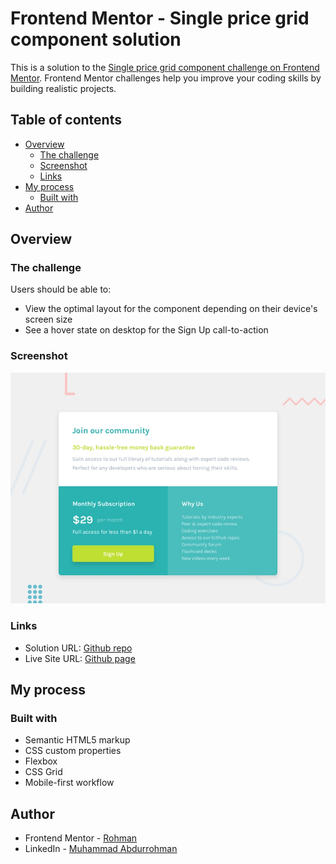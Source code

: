 # Frontend Mentor - Single price grid component solution

This is a solution to the [Single price grid component challenge on Frontend Mentor](https://www.frontendmentor.io/challenges/single-price-grid-component-5ce41129d0ff452fec5abbbc). Frontend Mentor challenges help you improve your coding skills by building realistic projects. 

## Table of contents

- [Overview](#overview)
  - [The challenge](#the-challenge)
  - [Screenshot](#screenshot)
  - [Links](#links)
- [My process](#my-process)
  - [Built with](#built-with)
- [Author](#author)


## Overview

### The challenge

Users should be able to:

- View the optimal layout for the component depending on their device's screen size
- See a hover state on desktop for the Sign Up call-to-action

### Screenshot

![Screenshot](./design/desktop-preview.jpg)

### Links

- Solution URL: [Github repo](https://github.com/hade21/single-price-grid-component)
- Live Site URL: [Github page](https://hade21.github.io/single-price-grid-component)

## My process

### Built with

- Semantic HTML5 markup
- CSS custom properties
- Flexbox
- CSS Grid
- Mobile-first workflow


## Author

- Frontend Mentor - [Rohman](https://www.frontendmentor.io/profile/hade21)
- LinkedIn - [Muhammad Abdurrohman](https://www.linkedin.com/in/muhammad-a-589675141/)

